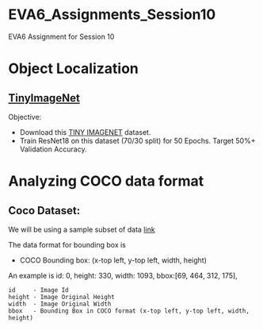 # EVA6_Assignments_Session10
EVA6 Assignment for Session 10


# Object Localization

## [TinyImageNet](https://github.com/gokul-pv/EVA6_Assignments_Session10/tree/main/PartA)

Objective:
-   Download this  [TINY IMAGENET](http://cs231n.stanford.edu/tiny-imagenet-200.zip) dataset.
-   Train ResNet18 on this dataset (70/30 split) for 50 Epochs. Target 50%+ Validation Accuracy.



# Analyzing COCO data format


  
## Coco Dataset:

We will be using a sample subset of data [link](https://github.com/gokul-pv/EVA6_Assignments_Session10/blob/main/PartB/sample_coco.txt)

The data format for bounding box is

- COCO Bounding box: (x-top left, y-top left, width, height) 

An example is
    id: 0, height: 330, width: 1093, bbox:[69, 464, 312, 175],

    id     - Image Id
    height - Image Original Height
    width  - Image Original Width
    bbox   - Bounding Box in COCO format (x-top left, y-top left, width, height)
